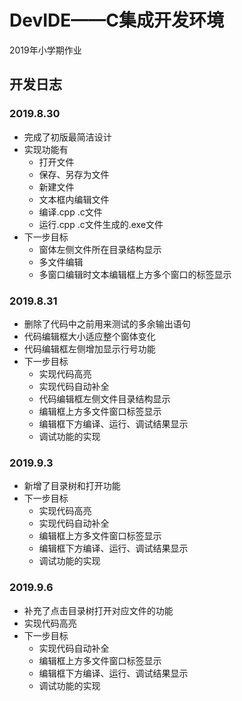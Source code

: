 ﻿# DevIDE——C集成开发环境

2019年小学期作业

## 开发日志

### 2019.8.30

- 完成了初版最简洁设计
- 实现功能有
    - 打开文件
    - 保存、另存为文件
    - 新建文件
    - 文本框内编辑文件
    - 编译.cpp .c文件
    - 运行.cpp .c文件生成的.exe文件
- 下一步目标
    - 窗体左侧文件所在目录结构显示
    - 多文件编辑
    - 多窗口编辑时文本编辑框上方多个窗口的标签显示

### 2019.8.31

- 删除了代码中之前用来测试的多余输出语句
- 代码编辑框大小适应整个窗体变化
- 代码编辑框左侧增加显示行号功能
- 下一步目标
    - 实现代码高亮
    - 实现代码自动补全
    - 代码编辑框左侧文件目录结构显示
    - 编辑框上方多文件窗口标签显示
    - 编辑框下方编译、运行、调试结果显示
    - 调试功能的实现
    
### 2019.9.3

- 新增了目录树和打开功能
- 下一步目标
    - 实现代码高亮
    - 实现代码自动补全
    - 编辑框上方多文件窗口标签显示
    - 编辑框下方编译、运行、调试结果显示
    - 调试功能的实现

### 2019.9.6

- 补充了点击目录树打开对应文件的功能
- 实现代码高亮
- 下一步目标
    - 实现代码自动补全
    - 编辑框上方多文件窗口标签显示
    - 编辑框下方编译、运行、调试结果显示
    - 调试功能的实现
